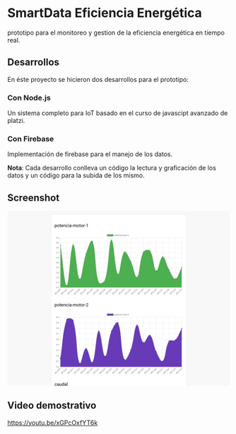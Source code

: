 # SmartData Eficiencia Energética

prototipo para el monitoreo y gestion de la eficiencia energética en tiempo real.

## Desarrollos

En éste proyecto se hicieron dos desarrollos para el prototipo:

### Con Node.js

Un sistema completo para IoT basado en el curso de javascipt avanzado de platzi.

### Con Firebase

Implementación de firebase para el manejo de los datos.

**Nota**: Cada desarrollo conlleva un código la lectura y graficación de los datos y un código para la subida de los mismo.

## Screenshot

![SmartData Screenshot](images/smartdata/smartdata.png)

## Video demostrativo

https://youtu.be/xGPcOxfYT6k